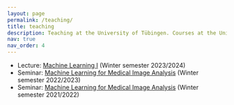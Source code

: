 ```yaml
---
layout: page
permalink: /teaching/
title: teaching
description: Teaching at the University of Tübingen. Courses at the University of Bern will follow soon.
nav: true
nav_order: 4
---
```



- Lecture: [Machine Learning I](https://ovidius.uni-tuebingen.de/ilias3/goto.php?target=crs_4323713&client_id=pr02) (Winter semester 2023/2024)
- Seminar: [Machine Learning for Medical Image Analysis](https://www.mlmia-unitue.de/teaching/ws22-ml-for-medical-image-analysis-ml4506/) (Winter semester 2022/2023)
- Seminar: [Machine Learning for Medical Image Analysis](https://www.mlmia-unitue.de/teaching/ws21-ml-for-medical-image-analysis-ml4506/) (Winter semester 2021/2022)
